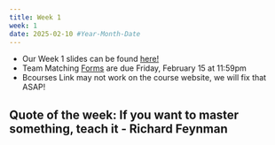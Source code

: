 ```yaml
---
title: Week 1
week: 1
date: 2025-02-10 #Year-Month-Date
---
```


- Our Week 1 slides can be found <a href = "https://docs.google.com/presentation/d/128AeMk7A0n0OxlMWMhVoeQ2vB2ZSjtGUYqoh8cg4r4k/edit?usp=sharing" target = "_blank">here!</a>
- Team Matching <a href = "https://docs.google.com/forms/d/e/1FAIpQLSf8O81hBoLlttRSIjKFL9MoLnKLwah-yEq4jS31QWiwokhLsg/viewform?usp=pp_url">Forms</a> are due Friday, February 15 at 11:59pm 
- Bcourses Link may not work on the course website, we will fix that ASAP!

## Quote of the week: If you want to master something, teach it - Richard Feynman
